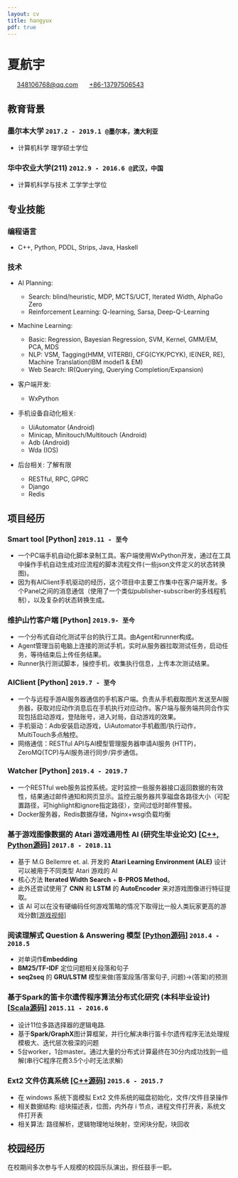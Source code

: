 ```yaml
---
layout: cv
title: hangyux
pdf: true
---
```

# 夏航宇

<div id="webaddress">
<i class="fi-mail" style="margin-left:1em"></i>
<a href="348106768@qq.com" style="margin-left:0.5em">348106768@qq.com</a>
<i class="fi-telephone" style="margin-left:1em"></i>
  <a href="348106768@qq.com" style="margin-left:0.5em">+86-13797506543</a>
</div>

## **教育背景**
### **墨尔本大学** `2017.2 - 2019.1 @墨尔本，澳大利亚`
- 计算机科学 理学硕士学位
  
### **华中农业大学(211)** `2012.9 - 2016.6 @武汉，中国`
- 计算机科学与技术 工学学士学位

## **专业技能**

### **编程语言**
- C++, Python, PDDL, Strips, Java, Haskell
  
### **技术**
- AI Planning:
    - Search: blind/heuristic, MDP, MCTS/UCT, Iterated Width, AlphaGo Zero
    - Reinforcement Learning: Q-learning, Sarsa, Deep-Q-Learning  
  
- Machine Learning: 
    - Basic: Regression, Bayesian Regression, SVM, Kernel, GMM/EM, PCA, MDS
    - NLP: VSM, Tagging(HMM, VITERBI), CFG(CYK/PCYK), IE(NER, RE), Machine Translation(IBM model1 & EM)
    - Web Search: IR(Querying, Querying Completion/Expansion)

- 客户端开发:
    - WxPython
 
- 手机设备自动化相关:
    - UiAutomator (Android)
    - Minicap, Minitouch/Multitouch (Android)
    - Adb (Android)
    - Wda (IOS) 

- 后台相关: 了解有限
    - RESTful, RPC, GPRC
    - Django
    - Redis

## **项目经历**
### **Smart tool** [Python] `2019.11 - 至今`
  - 一个PC端手机自动化脚本录制工具。客户端使用WxPython开发，通过在工具中操作手机自动生成对应流程的脚本流程文件(一些json文件定义的状态转换图)。
  - 因为有AIClient手机驱动的经历，这个项目中主要工作集中在客户端开发。多个Panel之间的消息通信（使用了一个类似publisher-subscriber的多线程机制），以及复杂的状态转换生成。

### **维护山竹客户端** [Python] `2019.9- 至今`
  - 一个分布式自动化测试平台的执行工具。由Agent和runner构成。
  - Agent管理当前电脑上连接的测试手机，实时从服务器拉取测试任务，启动任务，等待结束后上传任务结果。
  - Runner执行测试脚本，操控手机，收集执行信息，上传本次测试结果。

### **AIClient** [Python] `2019.7 - 至今`
  - 一个与远程手游AI服务器通信的手机客户端。负责从手机截取图片发送至AI服务器，获取对应动作消息后在手机执行对应动作。客户端与服务端共同合作实现包括启动游戏，登陆账号，进入对局，自动游戏的效果。
  - 手机驱动：Adb安装启动游戏，UiAutomator手机截图/执行动作，MultiTouch多点触控。
  - 网络通信：RESTful API与AI模型管理服务器申请AI服务 (HTTP)，ZeroMQ(TCP)与AI服务进行同步/异步通信。

### **Watcher** [Python] `2019.4 - 2019.7`
  - 一个RESTful web服务监控系统。定时监控一些服务器接口返回数据的有效性，结果通过邮件通知和网页显示。监控云服务器共享磁盘各路径大小（可配置路径，可highlight和ignore指定路径），空间过低时邮件警报。
  - Docker服务器，Redis数据存储，Nginx+wsgi负载均衡

### **基于游戏图像数据的 Atari 游戏通用性 AI (研究生毕业论文)** [[C++, Python源码](https://github.com/xiahangyu/ALE-Atari-Width)] `2017.8 - 2018.11`
  - 基于 M.G Bellemre et. al. 开发的 **Atari Learning Environment (ALE)** 设计可以被用于不同类型 Atari 游戏的 AI
  - 核心方法 **Iterated Width Search** + **B-PROS Method**。
  - 此外还尝试使用了 **CNN** 和 **LSTM** 的 **AutoEncoder** 来对游戏图像进行特征提取。
  - 该 AI 可以在没有硬编码任何游戏策略的情况下取得比一般人类玩家更高的游戏分数[[游戏视频](https://www.youtube.com/channel/UC9QnDPExehDjGwc428EXnyg/playlists)]

### **阅读理解式 Question & Answering 模型** [[Python源码](https://github.com/xiahangyu/Question-Answering)] `2018.4 - 2018.5`
  - 对单词作**Embedding**
  - **BM25/TF-IDF** 定位问题相关段落和句子
  - **seq2seq** 的 **GRU/LSTM** 模型来做(答案段落/答案句子, 问题)->(答案)的预测

### **基于Spark的笛卡尔遗传程序算法分布式化研究 (本科毕业设计)** [[Scala源码](https://github.com/xiahangyu/Spark-CGP)] `2015.11 - 2016.6`
  - 设计11位多路选择器的逻辑电路. 
  - 基于**Spark/GraphX**图计算框架，并行化解决串行笛卡尔遗传程序无法处理规模极大、迭代层次极深的问题
  - 5台worker，1台master。通过大量的分布式计算最终在30分内成功找到一组解(串行C程序花费3.5个小时无法求解)

### **Ext2 文件仿真系统** [[C++源码]](https://github.com/xiahangyu/Ext2-simulation) `2015.6 - 2015.7`
  - 在 windows 系统下面模拟 Ext2 文件系统的磁盘初始化，文件/文件目录操作
  - 相关数据结构: 组块描述表，位图，内外存 i 节点，进程文件打开表，系统文件打开表
  - 相关算法: 路径解析，逻辑物理地址映射，空闲块分配，块回收

## **校园经历**
在校期间多次参与千人规模的校园乐队演出，担任鼓手一职。

<!-- ### Footer

Last updated: Nov 2018 -->
